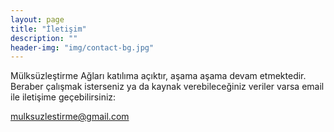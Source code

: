 ```yaml
---
layout: page
title: "İletişim"
description: ""
header-img: "img/contact-bg.jpg"
---
```



Mülksüzleştirme Ağları katılıma açıktır, aşama aşama devam etmektedir. Beraber çalışmak isterseniz ya da kaynak verebileceğiniz veriler varsa email ile iletişime geçebilirsiniz:

<a href="mailto:mulksuzlestirme@gmail.com">mulksuzlestirme@gmail.com</a>
